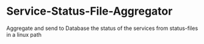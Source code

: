 # Service-Status-File-Aggregator
Aggregate and send to Database the status of the services from status-files in a linux path
